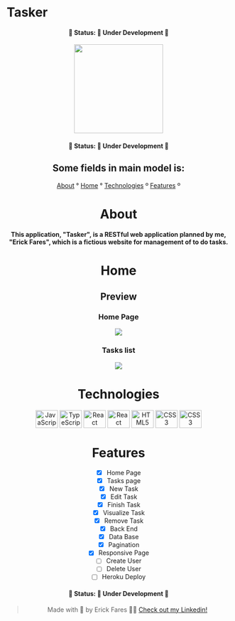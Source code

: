 # Tasker

<h4 align="center">
  🚧 Status: 🚀 Under Development 🚧
</h4>

<div align="center">
    <img src="https://user-images.githubusercontent.com/79349878/154021284-5af587be-9957-4f61-af4f-bbe9cfb824db.png" height="200" width="200">

<h4 align="center">
  🚧 Status: 🚀 Under Development 🚧
</h4>

## Some fields in main model is:

<p align="center">
  <a href="#about">About</a> °
  <a href="#home">Home</a> °
  <a href="#technologies">Technologies</a> º
  <a href="#features">Features</a> º
</p>

# About

#### This application, "Tasker", is a RESTful web application planned by me, "Erick Fares", which is a fictious website for management of to do tasks.

# Home
## Preview
### Home Page
<div align="center">
  <img src="https://user-images.githubusercontent.com/79349878/154785049-b3ffaa4a-9d99-48e5-8b10-938533ad6733.gif">
</div>

### Tasks list
<div align="center">
  <img src="https://user-images.githubusercontent.com/79349878/154784754-66ccd8bd-d634-4173-a4ed-410367f6621d.png">
</div>

# Technologies

<div align="center">
  <img align="center" alt="JavaScript" height="40" width="50" src="https://cdn.jsdelivr.net/gh/devicons/devicon/icons/react/react-original.svg" />
  <img align="center" alt="TypeScript" height="40" width="50" src="https://cdn.jsdelivr.net/gh/devicons/devicon/icons/typescript/typescript-plain.svg" />
  <img align="center" alt="React" height="40" width="50" src="https://cdn.jsdelivr.net/gh/devicons/devicon/icons/nodejs/nodejs-original.svg" />
  <img align="center" alt="React" height="40" width="50" src="https://cdn.jsdelivr.net/gh/devicons/devicon/icons/postgresql/postgresql-original.svg" />
  <img align="center" alt="HTML5" height="40" width="50" src="https://cdn.jsdelivr.net/gh/devicons/devicon/icons/html5/html5-plain-wordmark.svg"/>
  <img align="center" alt="CSS3" height="40" width="50" src="https://cdn.jsdelivr.net/gh/devicons/devicon/icons/css3/css3-plain-wordmark.svg"/>
  <img align="center" alt="CSS3" height="40" width="50" src="https://cdn.jsdelivr.net/gh/devicons/devicon/icons/bootstrap/bootstrap-original.svg" />
 </div>

 # Features
+ [x] Home Page
+ [x] Tasks page
+ [x] New Task
+ [x] Edit Task
+ [x] Finish Task
+ [x] Visualize Task
+ [x] Remove Task
+ [x] Back End
+ [x] Data Base
+ [x] Pagination
+ [x] Responsive Page
+ [ ] Create User
+ [ ] Delete User
+ [ ] Heroku Deploy

<h4 align="center">
  🚧 Status: 🚀 Under Development 🚧
</h4>

> Made with 💜 by Erick Fares 👨‍💻 <a href="https://www.linkedin.com/in/erick-fares-3941a0207/" target="_blank">Check out my Linkedin!</a>